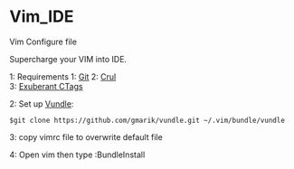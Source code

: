 # Vim_IDE
Vim Configure file

Supercharge your VIM into IDE.

1: Requirements 
   	1: [Git](https://git-scm.com/)
	2: [Crul](https://curl.haxx.se/) 	
	3: [Exuberant CTags](http://ctags.sourceforge.net/)
	
2: Set up [Vundle](http://github.com/VundleVim/Vundle.vim):

    $git clone https://github.com/gmarik/vundle.git ~/.vim/bundle/vundle

3: copy vimrc file to overwrite default file

4: Open vim then type :BundleInstall

